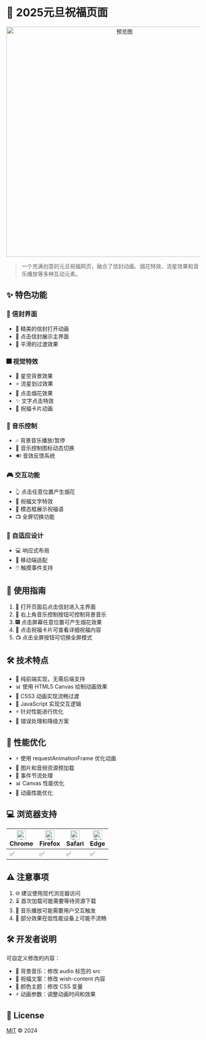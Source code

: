 # 🎊 2025元旦祝福页面

<p align="center">
  <img src="preview.gif" alt="预览图" width="600">
</p>

> 一个充满创意的元旦祝福网页，融合了信封动画、烟花特效、流星效果和音乐播放等多种互动元素。

## ✨ 特色功能

### 🎯 信封界面
- 💌 精美的信封打开动画
- 🎁 点击信封展示主界面
- 🌈 平滑的过渡效果

### 🎆 视觉特效
- 🌟 星空背景效果
- ⭐ 流星划过效果
- 🎇 点击烟花效果
- ✨ 文字点击特效
- 💝 祝福卡片动画

### 🎵 音乐控制
- 🎶 背景音乐播放/暂停
- 🔄 音乐控制图标动态切换
- 🔊 音效反馈系统

### 🎮 交互功能
- 👆 点击任意位置产生烟花
- 💫 祝福文字特效
- 📝 模态框展示祝福语
- 📺 全屏切换功能

### 📱 自适应设计
- 💻 响应式布局
- 📱 移动端适配
- 🖱️ 触摸事件支持

## 🚀 使用指南

1. 📩 打开页面后点击信封进入主界面
2. 🎵 右上角音乐控制按钮可控制背景音乐
3. 🎆 点击屏幕任意位置可产生烟花效果
4. 💌 点击祝福卡片可查看详细祝福内容
5. 📺 点击全屏按钮可切换全屏模式

## 🛠️ 技术特点

- 🎨 纯前端实现，无需后端支持
- 📊 使用 HTML5 Canvas 绘制动画效果
- 💫 CSS3 动画实现流畅过渡
- 📝 JavaScript 实现交互逻辑
- ⚡ 针对性能进行优化
- 🔄 错误处理和降级方案

## 🚀 性能优化

- ⚡ 使用 requestAnimationFrame 优化动画
- 🔄 图片和音频资源预加载
- 🎯 事件节流处理
- 📊 Canvas 性能优化
- 💫 动画性能优化

## 💻 浏览器支持

| [<img src="https://raw.githubusercontent.com/alrra/browser-logos/master/src/chrome/chrome_48x48.png" alt="Chrome" width="24px" height="24px" />](http://godban.github.io/browsers-support-badges/)<br>Chrome | [<img src="https://raw.githubusercontent.com/alrra/browser-logos/master/src/firefox/firefox_48x48.png" alt="Firefox" width="24px" height="24px" />](http://godban.github.io/browsers-support-badges/)<br>Firefox | [<img src="https://raw.githubusercontent.com/alrra/browser-logos/master/src/safari/safari_48x48.png" alt="Safari" width="24px" height="24px" />](http://godban.github.io/browsers-support-badges/)<br>Safari | [<img src="https://raw.githubusercontent.com/alrra/browser-logos/master/src/edge/edge_48x48.png" alt="Edge" width="24px" height="24px" />](http://godban.github.io/browsers-support-badges/)<br>Edge |
| --------- | --------- | --------- | --------- |
| ✅ | ✅ | ✅ | ✅ |

## ⚠️ 注意事项

1. 🌐 建议使用现代浏览器访问
2. ⏳ 首次加载可能需要等待资源下载
3. 🎵 音乐播放可能需要用户交互触发
4. 📱 部分效果在低性能设备上可能不流畅

## 🛠️ 开发者说明

可自定义修改的内容：
- 🎵 背景音乐：修改 audio 标签的 src
- 📝 祝福文案：修改 wish-content 内容
- 🎨 颜色主题：修改 CSS 变量
- ⚡ 动画参数：调整动画时间和效果

## 📝 License

[MIT](LICENSE) © 2024